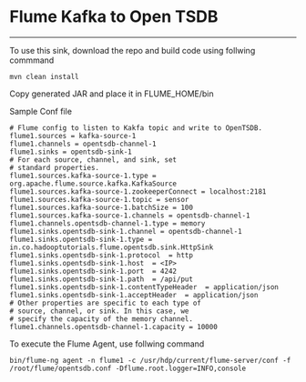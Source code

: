# Flume Kafka to Open TSDB

--------------------------------------------------------------------
To use this sink, download the repo and build code using follwing commmand

```
mvn clean install
```

Copy generated JAR and place it in FLUME_HOME/bin

Sample Conf file

```
# Flume config to listen to Kakfa topic and write to OpenTSDB.
flume1.sources = kafka-source-1
flume1.channels = opentsdb-channel-1
flume1.sinks = opentsdb-sink-1
# For each source, channel, and sink, set
# standard properties.
flume1.sources.kafka-source-1.type = org.apache.flume.source.kafka.KafkaSource
flume1.sources.kafka-source-1.zookeeperConnect = localhost:2181
flume1.sources.kafka-source-1.topic = sensor
flume1.sources.kafka-source-1.batchSize = 100
flume1.sources.kafka-source-1.channels = opentsdb-channel-1
flume1.channels.opentsdb-channel-1.type = memory
flume1.sinks.opentsdb-sink-1.channel = opentsdb-channel-1
flume1.sinks.opentsdb-sink-1.type = in.co.hadooptutorials.flume.opentsdb.sink.HttpSink
flume1.sinks.opentsdb-sink-1.protocol  = http
flume1.sinks.opentsdb-sink-1.host  = <IP>
flume1.sinks.opentsdb-sink-1.port  = 4242
flume1.sinks.opentsdb-sink-1.path  = /api/put
flume1.sinks.opentsdb-sink-1.contentTypeHeader  = application/json
flume1.sinks.opentsdb-sink-1.acceptHeader  = application/json
# Other properties are specific to each type of
# source, channel, or sink. In this case, we
# specify the capacity of the memory channel.
flume1.channels.opentsdb-channel-1.capacity = 10000
```

To execute the Flume Agent, use follwing command

``` 
bin/flume-ng agent -n flume1 -c /usr/hdp/current/flume-server/conf -f /root/flume/opentsdb.conf -Dflume.root.logger=INFO,console
```
